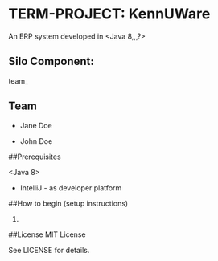 # TERM-PROJECT: KennUWare

An ERP system developed in <Java 8,,,?> 

## Silo Component:  
team_


## Team

- Jane Doe

- John Doe


##Prerequisites

<Java 8>

- IntelliJ - as developer platform


##How to begin (setup instructions)

1. 



##License
MIT License

See LICENSE for details.
